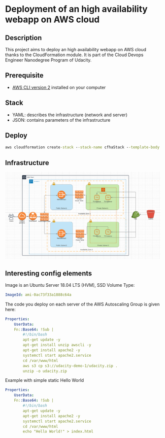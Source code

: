 # Deployment of an high availability webapp on AWS cloud

## Description

This project aims to deploy an high availability webapp on AWS cloud thanks to the CloudFormation module.
It is part of the Cloud Devops Engineer Nanodegree Program of Udacity.

## Prerequisite

- [AWS CLI version 2](https://docs.aws.amazon.com/fr_fr/cli/latest/userguide/install-cliv2.html "Install AWS CLI") installed on your computer

## Stack

- YAML: describes the infrastructure (network and server)
- JSON: contains parameters of the infrastructure

## Deploy

```cmd
aws cloudformation create-stack --stack-name cfhaStack --template-body file://cf-ha-webapp.yml --parameters file://cf-ha-webapp.json --capabilities "CAPABILITY_IAM" "CAPABILITY_NAMED_IAM" --region=us-west-2
```

## Infrastructure

![Infrastructure](./cf-ha-webapp.png)

## Interesting config elements

Image is an Ubuntu Server 18.04 LTS (HVM), SSD Volume Type:

```yaml
ImageId: ami-0ac73f33a1888c64a
```

The code you deploy on each server of the AWS Autoscaling Group is given here:

```yaml
Properties:
    UserData:
    Fn::Base64: !Sub |
        #!/bin/bash
        apt-get update -y
        apt-get install unzip awscli -y
        apt-get install apache2 -y
        systemctl start apache2.service
        cd /var/www/html
        aws s3 cp s3://udacity-demo-1/udacity.zip .
        unzip -o udacity.zip
```

Example with simple static Hello World

```yaml
Properties:
    UserData:
    Fn::Base64: !Sub |
        #!/bin/bash
        apt-get update -y
        apt-get install apache2 -y
        systemctl start apache2.service
        cd /var/www/html
        echo "Hello World!" > index.html
```

